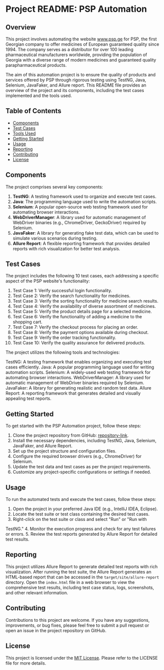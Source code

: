 # Project README: PSP Automation

## Overview
This project involves automating the website www.psp.ge for PSP, the first Georgian company to offer medicines of European guaranteed quality since 1994. The company serves as a distributor for over 100 leading pharmaceutical manufacturers worldwide, providing the population of Georgia with a diverse range of modern medicines and guaranteed quality parapharmaceutical products.

The aim of this automation project is to ensure the quality of products and services offered by PSP through rigorous testing using TestNG, Java, Selenium, JavaFaker, and Allure report. This README file provides an overview of the project and its components, including the test cases implemented and the tools used.

## Table of Contents
- [Components](#components)
- [Test Cases](#test-cases)
- [Tools Used](#tools-used)
- [Getting Started](#getting-started)
- [Usage](#usage)
- [Reporting](#reporting)
- [Contributing](#contributing)
- [License](#license)

## Components
The project comprises several key components:
1. **TestNG**: A testing framework used to organize and execute test cases.
2. **Java**: The programming language used to write the automation scripts.
3. **Selenium**: A popular open-source web testing framework used for automating browser interactions.
4. **WebDriverManager**: A library used for automatic management of WebDriver binaries (e.g., ChromeDriver, GeckoDriver) required by Selenium.
5. **JavaFaker**: A library for generating fake test data, which can be used to simulate various scenarios during testing.
6. **Allure Report**: A flexible reporting framework that provides detailed reports with rich visualization for better test analysis.

## Test Cases
The project includes the following 10 test cases, each addressing a specific aspect of the PSP website's functionality:
1. Test Case 1: Verify successful login functionality.
2. Test Case 2: Verify the search functionality for medicines.
3. Test Case 3: Verify the sorting functionality for medicine search results.
4. Test Case 4: Verify the availability of diverse assortment of medicines.
5. Test Case 5: Verify the product details page for a selected medicine.
6. Test Case 6: Verify the functionality of adding a medicine to the shopping cart.
7. Test Case 7: Verify the checkout process for placing an order.
8. Test Case 8: Verify the payment options available during checkout.
9. Test Case 9: Verify the order tracking functionality.
10. Test Case 10: Verify the quality assurance for delivered products.

The project utilizes the following tools and technologies:

TestNG: A testing framework that enables organizing and executing test cases efficiently.
Java: A popular programming language used for writing automation scripts.
Selenium: A widely-used web testing framework for automating browser interactions.
WebDriverManager: A library used for automatic management of WebDriver binaries required by Selenium.
JavaFaker: A library for generating realistic and random test data.
Allure Report: A reporting framework that generates detailed and visually appealing test reports.

## Getting Started
To get started with the PSP Automation project, follow these steps:
1. Clone the project repository from GitHub: [repository-link].
2. Install the necessary dependencies, including TestNG, Java, Selenium, JavaFaker, and Allure Report.
3. Set up the project structure and configuration files.
4. Configure the required browser drivers (e.g., ChromeDriver) for Selenium.
5. Update the test data and test cases as per the project requirements.
6. Customize any project-specific configurations or settings if needed.

## Usage
To run the automated tests and execute the test cases, follow these steps:
1. Open the project in your preferred Java IDE (e.g., IntelliJ IDEA, Eclipse).
2. Locate the test suite or test class containing the desired test cases.
3. Right-click on the test suite or class and select "Run" or "Run with

 TestNG."
4. Monitor the execution progress and check for any test failures or errors.
5. Review the test reports generated by Allure Report for detailed test results.

## Reporting
This project utilizes Allure Report to generate detailed test reports with rich visualization. After running the test suite, the Allure Report generates an HTML-based report that can be accessed in the `target/site/allure-report` directory. Open the `index.html` file in a web browser to view the comprehensive test results, including test case status, logs, screenshots, and other relevant information.

## Contributing
Contributions to this project are welcome. If you have any suggestions, improvements, or bug fixes, please feel free to submit a pull request or open an issue in the project repository on GitHub.

## License
This project is licensed under the [MIT License](LICENSE). Please refer to the LICENSE file for more details.

[repository-link]: https://github.com/your-username/psp-automation
